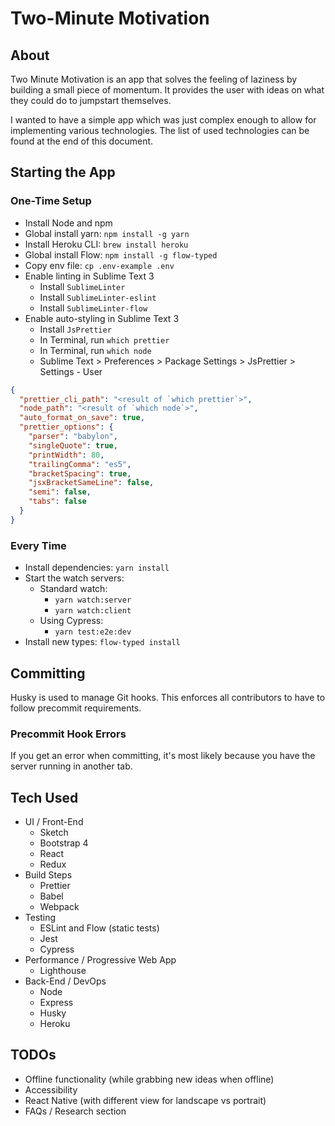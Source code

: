# Two-Minute Motivation

## About

Two Minute Motivation is an app that solves the feeling of laziness by building a small piece of momentum. It provides the user with ideas on what they could do to jumpstart themselves.

I wanted to have a simple app which was just complex enough to allow for implementing various technologies. The list of used technologies can be found at the end of this document.

## Starting the App

### One-Time Setup

- Install Node and npm
- Global install yarn: `npm install -g yarn`
- Install Heroku CLI: `brew install heroku`
- Global install Flow: `npm install -g flow-typed`
- Copy env file: `cp .env-example .env`
- Enable linting in Sublime Text 3
  - Install `SublimeLinter`
  - Install `SublimeLinter-eslint`
  - Install `SublimeLinter-flow`
- Enable auto-styling in Sublime Text 3
  - Install `JsPrettier`
  - In Terminal, run `which prettier`
  - In Terminal, run `which node`
  - Sublime Text > Preferences > Package Settings > JsPrettier > Settings - User

```json
{
  "prettier_cli_path": "<result of `which prettier`>",
  "node_path": "<result of `which node`>",
  "auto_format_on_save": true,
  "prettier_options": {
    "parser": "babylon",
    "singleQuote": true,
    "printWidth": 80,
    "trailingComma": "es5",
    "bracketSpacing": true,
    "jsxBracketSameLine": false,
    "semi": false,
    "tabs": false
  }
}
```

### Every Time

- Install dependencies: `yarn install`
- Start the watch servers:
  - Standard watch:
    - `yarn watch:server`
    - `yarn watch:client`
  - Using Cypress:
    - `yarn test:e2e:dev`
- Install new types: `flow-typed install`

## Committing

Husky is used to manage Git hooks. This enforces all contributors to have to follow precommit requirements.

### Precommit Hook Errors

If you get an error when committing, it's most likely because you have the server running in another tab.

## Tech Used

- UI / Front-End
  - Sketch
  - Bootstrap 4
  - React
  - Redux
- Build Steps
  - Prettier
  - Babel
  - Webpack
- Testing
  - ESLint and Flow (static tests)
  - Jest
  - Cypress
- Performance / Progressive Web App
  - Lighthouse
- Back-End / DevOps
  - Node
  - Express
  - Husky
  - Heroku

## TODOs

- Offline functionality (while grabbing new ideas when offline)
- Accessibility
- React Native (with different view for landscape vs portrait)
- FAQs / Research section
